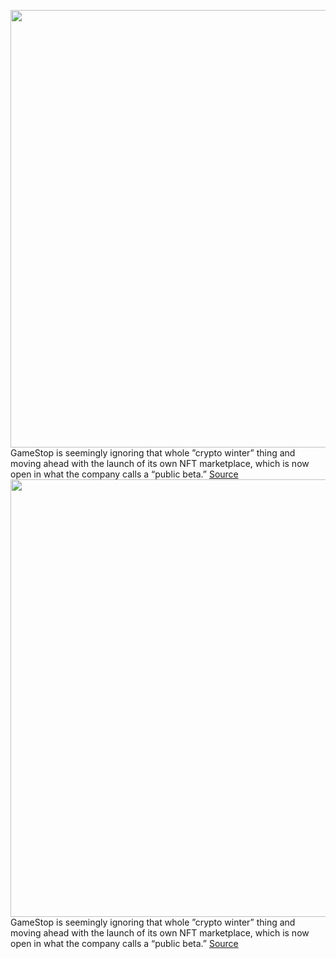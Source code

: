 <img src='https://cdn.vox-cdn.com/thumbor/UvfMiGfXp5eRwVWtdbRW6XtuR4s=/0x0:2603x1735/1200x800/filters:focal(1094x660:1510x1076)/cdn.vox-cdn.com/uploads/chorus_image/image/71097247/gamestop_sean_hollister_stock_photo.0.jpg' width='700px' /><br/>
GameStop is seemingly ignoring that whole ”crypto winter” thing and moving ahead with the launch of its own NFT marketplace, which is now open in what the company calls a “public beta.”
<a href='https://www.theverge.com/2022/7/11/23204454/gamestop-nft-marketplace-crypto'> Source <a/><img src='https://cdn.vox-cdn.com/thumbor/UvfMiGfXp5eRwVWtdbRW6XtuR4s=/0x0:2603x1735/1200x800/filters:focal(1094x660:1510x1076)/cdn.vox-cdn.com/uploads/chorus_image/image/71097247/gamestop_sean_hollister_stock_photo.0.jpg' width='700px' /><br/>
GameStop is seemingly ignoring that whole ”crypto winter” thing and moving ahead with the launch of its own NFT marketplace, which is now open in what the company calls a “public beta.”
<a href='https://www.theverge.com/2022/7/11/23204454/gamestop-nft-marketplace-crypto'> Source <a/>